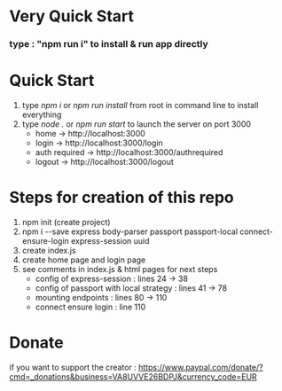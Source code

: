 # Very Quick Start
### type : "npm run i" to install & run app directly

# Quick Start
1. type *npm i* or *npm run install* from root in command line to install everything
2. type *node .* or *npm run start* to launch the server on port 3000 
   * home -> http://localhost:3000
   * login -> http://localhost:3000/login
   * auth required -> http://localhost:3000/authrequired
   * logout -> http://localhost:3000/logout

# Steps for creation of this repo
1. npm init (create project)
2. npm i --save express body-parser passport passport-local connect-ensure-login express-session uuid 
3. create index.js
4. create home page and login page
5. see comments in index.js & html pages for next steps
   * config of express-session : lines 24 -> 38
   * config of passport with local strategy : lines 41 -> 78
   * mounting endpoints : lines 80 -> 110
   * connect ensure login : line 110

# Donate
if you want to support the creator : https://www.paypal.com/donate/?cmd=_donations&business=VA8UVVE26BDPJ&currency_code=EUR